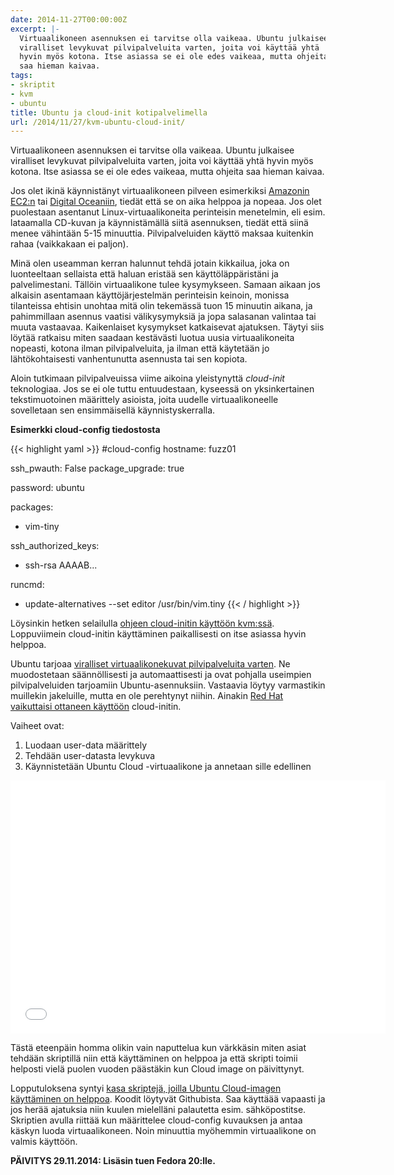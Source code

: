 ```yaml
---
date: 2014-11-27T00:00:00Z
excerpt: |-
  Virtuaalikoneen asennuksen ei tarvitse olla vaikeaa. Ubuntu julkaisee
  viralliset levykuvat pilvipalveluita varten, joita voi käyttää yhtä
  hyvin myös kotona. Itse asiassa se ei ole edes vaikeaa, mutta ohjeita
  saa hieman kaivaa.
tags:
- skriptit
- kvm
- ubuntu
title: Ubuntu ja cloud-init kotipalvelimella
url: /2014/11/27/kvm-ubuntu-cloud-init/
---
```


Virtuaalikoneen asennuksen ei tarvitse olla vaikeaa. Ubuntu julkaisee
viralliset levykuvat pilvipalveluita varten, joita voi käyttää yhtä
hyvin myös kotona. Itse asiassa se ei ole edes vaikeaa, mutta ohjeita
saa hieman kaivaa.

<!--more-->

Jos olet ikinä käynnistänyt virtuaalikoneen pilveen esimerkiksi
[Amazonin EC2:n][ec2] tai [Digital Oceaniin][digitalocean],
tiedät että se on aika helppoa ja nopeaa.
Jos olet puolestaan asentanut Linux-virtuaalikoneita perinteisin menetelmin,
eli esim. lataamalla CD-kuvan ja käynnistämällä siitä asennuksen, tiedät
että siinä menee vähintään 5-15 minuuttia. Pilvipalveluiden käyttö maksaa
kuitenkin rahaa (vaikkakaan ei paljon).

Minä olen useamman kerran halunnut tehdä jotain kikkailua, joka on luonteeltaan
sellaista että haluan eristää sen käyttöläppäristäni ja palvelimestani.
Tällöin virtuaalikone tulee kysymykseen. Samaan aikaan jos alkaisin asentamaan
käyttöjärjestelmän perinteisin keinoin, monissa tilanteissa ehtisin unohtaa
mitä olin tekemässä tuon 15 minuutin aikana, ja pahimmillaan asennus vaatisi
välikysymyksiä ja jopa salasanan valintaa tai muuta vastaavaa. Kaikenlaiset
kysymykset katkaisevat ajatuksen. Täytyi siis löytää ratkaisu miten saadaan
kestävästi luotua uusia virtuaalikoneita nopeasti, kotona ilman
pilvipalveluita, ja ilman että käytetään jo lähtökohtaisesti vanhentunutta
asennusta tai sen kopiota.

Aloin tutkimaan pilvipalveuissa viime aikoina yleistynyttä *cloud-init*
teknologiaa. Jos se ei ole tuttu entuudestaan, kyseessä on yksinkertainen
tekstimuotoinen määrittely asioista, joita uudelle virtuaalikoneelle sovelletaan
sen ensimmäisellä käynnistyskerralla.

<strong>Esimerkki cloud-config tiedostosta</strong>

{{< highlight yaml >}}
#cloud-config
hostname: fuzz01

ssh_pwauth: False
package_upgrade: true

password: ubuntu

packages:
- vim-tiny

ssh_authorized_keys:
- ssh-rsa AAAAB...

runcmd:
- update-alternatives --set editor /usr/bin/vim.tiny
{{< / highlight >}}

Löysinkin hetken selailulla [ohjeen cloud-initin käyttöön kvm:ssä][ci-kvm].
Loppuviimein cloud-initin käyttäminen paikallisesti on itse asiassa hyvin
helppoa.

Ubuntu tarjoaa [viralliset virtuaalikonekuvat pilvipalveluita
varten][ubuntu-cloud]. Ne muodostetaan säännöllisesti ja automaattisesti ja
ovat pohjalla useimpien pilvipalveluiden tarjoamiin Ubuntu-asennuksiin.
Vastaavia löytyy varmastikin muillekin jakeluille, mutta en ole perehtynyt
niihin. Ainakin [Red Hat vaikuttaisi ottaneen käyttöön][rh] cloud-initin.

Vaiheet ovat:

 1. Luodaan user-data määrittely
 2. Tehdään user-datasta levykuva
 3. Käynnistetään Ubuntu Cloud -virtuaalikone ja annetaan sille edellinen

 <iframe width="600" height="405" src="//www.youtube-nocookie.com/embed/kPY_eSqJuZA?rel=0" frameborder="0" allowfullscreen></iframe>

Tästä eteenpäin homma olikin vain naputtelua kun värkkäsin miten asiat tehdään
skriptillä niin että käyttäminen on helppoa ja että skripti toimii helposti
vielä puolen vuoden päästäkin kun Cloud image on päivittynyt.

Lopputuloksena syntyi [kasa skriptejä, joilla Ubuntu Cloud-imagen käyttäminen
on helppoa][ubuntu-cloud-init]. Koodit löytyvät Githubista. Saa käyttäää
vapaasti ja jos herää ajatuksia niin kuulen mielelläni palautetta esim.
sähköpostitse.
Skriptien avulla riittää kun määrittelee cloud-config kuvauksen ja antaa
käskyn luoda virtuaalikoneen. Noin minuuttia myöhemmin virtuaalikone on
valmis käyttöön.

<strong>PÄIVITYS 29.11.2014: Lisäsin tuen Fedora 20:lle.</strong>


[ec2]: http://aws.amazon.com/ec2/ "Amazon Web Services - EC2 (Elastic Compute Cloud)"
[digitalocean]: https://www.digitalocean.com/?refcode=7895291a5a1b "Digital Ocean"
[ci]: http://cloudinit.readthedocs.org/en/latest/topics/examples.html "Cloud-init esimerkkejä"
[ubuntu-cloud]: https://cloud-images.ubuntu.com/ "Ubuntu Cloud Images: Ubuntu Cloud Images are pre-installed disk images that have been customized by Ubuntu engineering to run on cloud-platforms such as Amazon EC2, Openstack, Windows and LXC."
[ci-kvm]: http://serverascode.com/2014/03/17/trusty-libvirt.html "Boot Ubuntu Trusty Tahr 14.04 with libvirt"
[ubuntu-cloud-init]: https://github.com/joneskoo/cloud-init-start "Quickly bring up Cloud instances in local KVM with virsh using cloud-config"
[rh]: https://rhn.redhat.com/errata/RHEA-2013-0535.html "RHEA-2013:0535-1 Product Enhancement Advisory, new package: cloud-init"
